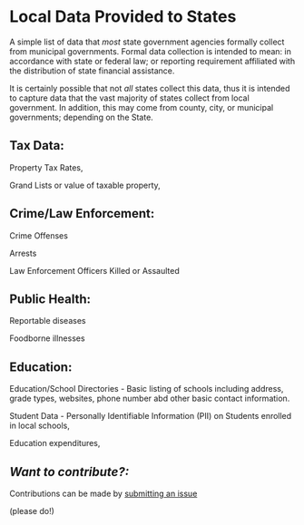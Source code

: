 # Local Data Provided to States
A simple list of data that *most* state government agencies formally collect from municipal governments.
Formal data collection is intended to mean: in accordance with state or federal law; or reporting requirement
affiliated with the distribution of state financial assistance.

It is certainly possible that not *all* states collect this data, thus it is intended to capture
data that the vast majority of states collect from local government. In addition, this may come from
county, city, or municipal governments; depending on the State.



Tax Data:
--------
Property Tax Rates,

Grand Lists or value of taxable property,

Crime/Law Enforcement:
-----
Crime Offenses

Arrests

Law Enforcement Officers Killed or Assaulted

Public Health:
---------
Reportable diseases

Foodborne illnesses


Education:
---------
Education/School Directories -  Basic listing of schools including address, grade types, websites, phone number abd other basic contact information.

Student Data - Personally Identifiable Information (PII) on Students enrolled in local schools,

Education expenditures,




*Want to contribute?:*
---------
Contributions can be made by [submitting an issue](https://github.com/OpenDataCT/local_state_data/issues/new)

 (please do!)
